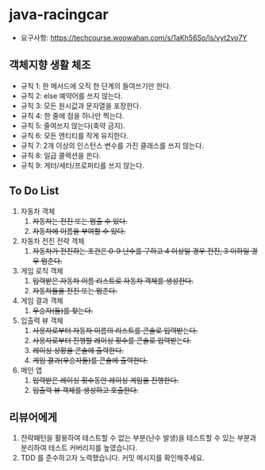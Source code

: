 # java-racingcar
- 요구사항: https://techcourse.woowahan.com/s/1aKh56So/ls/vyt2vo7Y

## 객체지향 생활 체조

- 규칙 1: 한 메서드에 오직 한 단계의 들여쓰기만 한다.
- 규칙 2: else 예약어를 쓰지 않는다.
- 규칙 3: 모든 원시값과 문자열을 포장한다.
- 규칙 4: 한 줄에 점을 하나만 찍는다.
- 규칙 5: 줄여쓰지 않는다(축약 금지).
- 규칙 6: 모든 엔티티를 작게 유지한다.
- 규칙 7: 2개 이상의 인스턴스 변수를 가진 클래스를 쓰지 않는다.
- 규칙 8: 일급 콜렉션을 쓴다.
- 규칙 9: 게터/세터/프로퍼티를 쓰지 않는다.

## To Do List
1. 자동차 객체
    1. ~~자동차는 전진 또는 멈출 수 있다.~~
    2. ~~자동차에 이름을 부여할 수 있다.~~
2. 자동차 전진 전략 객체
    1. ~~자동차가 전진하는 조건은 0-9 난수를 구하고 4 이상일 경우 전진, 3 이하일 경우 멈춘다.~~
3. 게임 로직 객체
    1. ~~입력받은 자동차 이름 리스트로 자동차 객체를 생성한다.~~
    2. ~~자동차들을 전진 또는 멈춘다.~~
4. 게임 결과 객체
    1. ~~우승자(들)를 찾는다.~~
5. 입출력 뷰 객체
    1. ~~사용자로부터 자동차 이름의 리스트를 콘솔로 입력받는다.~~
    2. ~~사용자로부터 진행할 레이싱 횟수를 콘솔로 입력받는다.~~
    3. ~~레이싱 상황을 콘솔에 출력한다.~~
    4. ~~게임 결과(우승자들)를 콘솔에 출력한다.~~
6. 메인 앱
    1. ~~입력받은 레이싱 횟수동안 레이싱 게임을 진행한다.~~
    2. ~~입출력 뷰 객체를 생성하고 호출한다.~~

## 리뷰어에게
1. 전략패턴을 활용하여 테스트할 수 없는 부분(난수 발생)을 테스트할 수 있는 부분과 분리하여 테스트 커버리지를 높였습니다.
2. TDD 를 준수하고자 노력했습니다. 커밋 메시지를 확인해주세요.